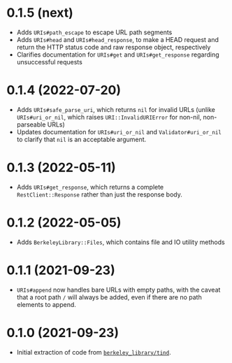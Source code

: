 # 0.1.5 (next)

- Adds `URIs#path_escape` to escape URL path segments
- Adds `URIs#head` and `URIs#head_response`, to make a HEAD request and return the HTTP status code 
  and raw response object, respectively
- Clarifies documentation for `URIs#get` and `URIs#get_response` regarding unsuccessful requests

# 0.1.4 (2022-07-20)

- Adds `URIs#safe_parse_uri`, which returns `nil` for invalid URLs (unlike `URIs#uri_or_nil`, which
  raises `URI::InvalidURIError` for non-nil, non-parseable URLs)
- Updates documentation for `URIs#uri_or_nil` and `Validator#uri_or_nil` to clarify that
  `nil` is an acceptable argument.

# 0.1.3 (2022-05-11)

- Adds `URIs#get_response`, which returns a complete `RestClient::Response` rather than just
  the response body.

# 0.1.2 (2022-05-05)

- Adds `BerkeleyLibrary::Files`, which contains file and IO utility methods

# 0.1.1 (2021-09-23)

- `URIs#append` now handles bare URLs with empty paths, with the caveat that
  a root path `/` will always be added, even if there are no path elements to append.

# 0.1.0 (2021-09-23)

- Initial extraction of code from [`berkeley_library/tind`](https://github.com/BerkeleyLibrary/tind).
